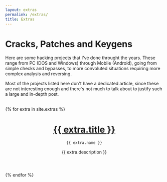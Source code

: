 ```yaml
---
layout: extras
permalink: /extras/
title: Extras
---
```


# Cracks, Patches and Keygens

Here are some hacking projects that I've done throught the years. These range from PC (DOS and Windows) through Mobile (Android), going from simple checks and bypasses, to more convoluted situations requiring more complex analysis and reversing.

Most of the projects listed here don't have a dedicated article, since these are not interesting enough and there's not much to talk about to justify such a large and in-depth post.

<br>

<div class="post-grid">
  {% for extra in site.extras %}
  <div class="post-block">
    <span class="post-style" style="--url: url('{{ extra.thumb }}')"></span>
    <header class="post-header">
      <h1 class="post-title">
        <a class="post-link" href="">{{ extra.title }}</a>
      </h1>
      <div class="post-content">
        <div class="post-button">
          <code>{{ extra.name }}</code>
        </div>
        <p class="post-description">{{ extra.description }}</p>
      </div>
    </header>
    <a class="post-style" href="{{ extra.url }}"></a>
  </div>
  {% endfor %}
</div>
